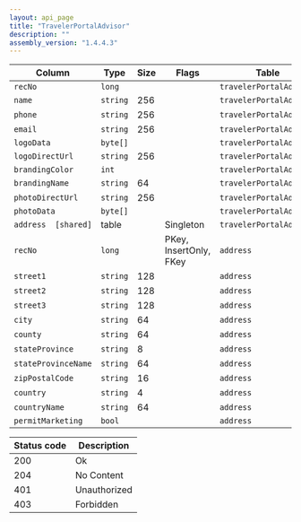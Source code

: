 ```yaml
---
layout: api_page
title: "TravelerPortalAdvisor"
description: ""
assembly_version: "1.4.4.3"
---
```




| Column | Type | Size | Flags | Table | Description |
| ------ | ---- | ---- | ----- | ----- | ----------- |
| `recNo` | `long` |  |  | `travelerPortalAdvisor` | 
| `name` | `string` | 256 |  | `travelerPortalAdvisor` | 
| `phone` | `string` | 256 |  | `travelerPortalAdvisor` | 
| `email` | `string` | 256 |  | `travelerPortalAdvisor` | 
| `logoData` | `byte[]` |  |  | `travelerPortalAdvisor` | 
| `logoDirectUrl` | `string` | 256 |  | `travelerPortalAdvisor` | 
| `brandingColor` | `int` |  |  | `travelerPortalAdvisor` | 
| `brandingName` | `string` | 64 |  | `travelerPortalAdvisor` | 
| `photoDirectUrl` | `string` | 256 |  | `travelerPortalAdvisor` | 
| `photoData` | `byte[]` |  |  | `travelerPortalAdvisor` | 
| `address  [shared]` | table |  | Singleton | `travelerPortalAdvisor` | 
| `recNo` | `long` |  | PKey, InsertOnly, FKey | `address` | 
| `street1` | `string` | 128 |  | `address` | 
| `street2` | `string` | 128 |  | `address` | 
| `street3` | `string` | 128 |  | `address` | 
| `city` | `string` | 64 |  | `address` | 
| `county` | `string` | 64 |  | `address` | 
| `stateProvince` | `string` | 8 |  | `address` | 
| `stateProvinceName` | `string` | 64 |  | `address` | 
| `zipPostalCode` | `string` | 16 |  | `address` | 
| `country` | `string` | 4 |  | `address` | 
| `countryName` | `string` | 64 |  | `address` | 
| `permitMarketing` | `bool` |  |  | `address` | 

| Status code | Description |
| ----------- | ----------- |
| 200 | Ok |
| 204 | No Content |
| 401 | Unauthorized |
| 403 | Forbidden |


